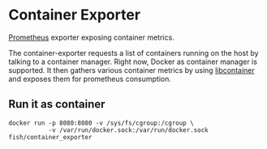 # Container Exporter
[Prometheus](https://github.com/prometheus/prometheus) exporter exposing container metrics.

The container-exporter requests a list of containers running on the host by talking to a 
container manager. Right now, Docker as container manager is supported.
It then gathers various container metrics by using [libcontainer](https://github.com/docker/libcontainer)
and exposes them for prometheus consumption.

## Run it as container

    docker run -p 8080:8080 -v /sys/fs/cgroup:/cgroup \
               -v /var/run/docker.sock:/var/run/docker.sock fish/container_exporter
